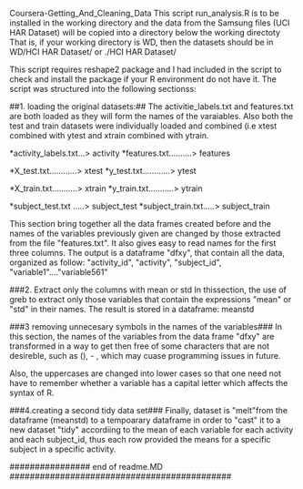Coursera-Getting_And_Cleaning_Data
This script run_analysis.R is to be installed in the working directory and the data from the Samsung files (UCI HAR Dataset)
will be copied into a directory below the working directoty That is, if your working directory is WD, then the datasets should be in WD/HCI HAR Dataset/ or ./HCI HAR Dataset/ 

This script requires reshape2 package and I had included in the script to check and install the package if your R environment do
not have it.  The script was structured into the following sectionss:


##1. loading the original datasets:## 
The activitie_labels.txt and features.txt are both loaded as they will form the names of the varaiables.
Also both the test and train datasets were individually loaded and combined (i.e xtest combined with ytest and xtrain combined 
with ytrain. 

*activity_labels.txt...> activity
*features.txt..........> features

*X_test.txt............> xtest
*y_test.txt............> ytest

*X_train.txt...........> xtrain
*y_train.txt...........> ytrain

*subject_test.txt .....> subject_test
*subject_train.txt.....> subject_train


This section bring together all the data frames created before and the names of the variables previously given are changed 
by those extracted from the file "features.txt".
It also gives easy to read names for the first three columns. The output is a dataframe "dfxy", that contain all the data, 
organized as follow:  "activity_id", "activity", "subject_id", "variable1"...."variable561"


###2. Extract only the columns with mean or std
In thissection, the use of greb to extract only those variables that contain the expressions "mean" or "std" in 
their names. The result is stored in a dataframe:  meanstd


###3 removing unnecesary symbols in the names of the variables###
In this section, the names of the variables from the data frame "dfxy" are transformed in a way to get then free 
of some characters that are not desireble, such as (), - , which may cuase programming issues in future. 

Also, the uppercases are changed into lower cases so that one need not have to remember whether a variable has a capital letter 
which affects the syntax of R.


###4.creating a second tidy data set###
Finally,  dataset is "melt"from the dataframe (meanstd) to a tempoarary dataframe in order to "cast" it to a new dataset "tidy"
accordiing to the mean of each variable for each activity and each subject_id, thus each row provided the means for a specific subject in a specific activity.

################ end of readme.MD ############################################ 
